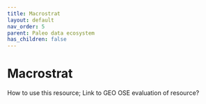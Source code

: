 ```yaml
---
title: Macrostrat
layout: default
nav_order: 5
parent: Paleo data ecosystem
has_children: false
---
```


# Macrostrat

How to use this resource; Link to GEO OSE evaluation of resource?